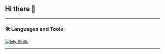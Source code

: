 ## Hi there 👋

---

### 🛠️ Languages and Tools:

[![My Skills](https://skillicons.dev/icons?i=nodejs,ts,js,php,cs,dotnet,react,redux,,jquery,bootstrap,vscode,bun,blender,css,docker,dotnet,figma,git,jenkins,laravel,pnpm,postgres,tailwind,ubuntu)](https://skillicons.dev)

---

